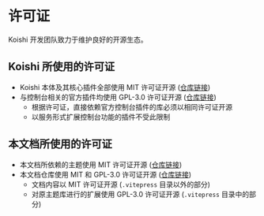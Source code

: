 # 许可证

Koishi 开发团队致力于维护良好的开源生态。

## Koishi 所使用的许可证

- Koishi 本体及其核心插件全部使用 MIT 许可证开源 ([仓库链接](https://github.com/koishijs/koishi))
- 与控制台相关的官方插件均使用 GPL-3.0 许可证开源 ([仓库链接](https://github.com/koishijs/console))
  - 根据许可证，直接依赖官方控制台插件的库必须以相同许可证开源
  - 以服务形式扩展控制台功能的插件不受此限制

## 本文档所使用的许可证

- 本文档所依赖的主题使用 MIT 许可证开源 ([仓库链接](https://github.com/koishijs/theme))
- 本文档仓库使用 MIT 和 GPL-3.0 许可证开源 ([仓库链接](https://github.com/koishijs/docs))
  - 文档内容以 MIT 许可证开源 (`.vitepress` 目录以外的部分)
  - 对原主题库进行的扩展使用 GPL-3.0 许可证开源 (`.vitepress` 目录中的部分)
